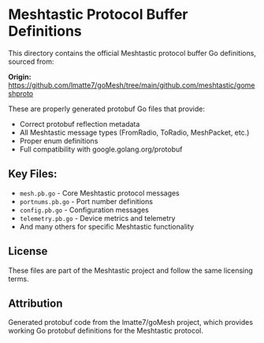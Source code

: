 # Meshtastic Protocol Buffer Definitions

This directory contains the official Meshtastic protocol buffer Go definitions, sourced from:

**Origin:** https://github.com/lmatte7/goMesh/tree/main/github.com/meshtastic/gomeshproto

These are properly generated protobuf Go files that provide:
- Correct protobuf reflection metadata
- All Meshtastic message types (FromRadio, ToRadio, MeshPacket, etc.)
- Proper enum definitions
- Full compatibility with google.golang.org/protobuf

## Key Files:
- `mesh.pb.go` - Core Meshtastic protocol messages
- `portnums.pb.go` - Port number definitions
- `config.pb.go` - Configuration messages
- `telemetry.pb.go` - Device metrics and telemetry
- And many others for specific Meshtastic functionality

## License
These files are part of the Meshtastic project and follow the same licensing terms.

## Attribution
Generated protobuf code from the lmatte7/goMesh project, which provides working Go protobuf definitions for the Meshtastic protocol.